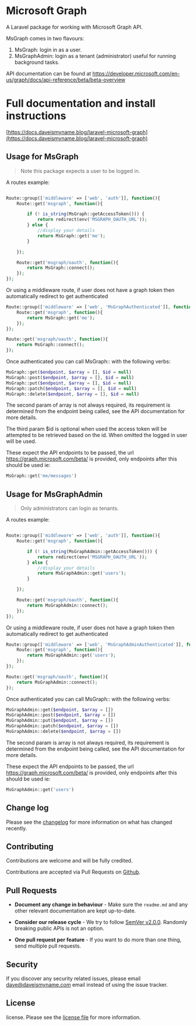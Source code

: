 
# Microsoft Graph

A Laravel package for working with Microsoft Graph API.

MsGraph comes in two flavours:

1) MsGraph: login in as a user.
2) MsGraphAdmin: login as a tenant (administrator) useful for running background tasks.

API documentation can be found at https://developer.microsoft.com/en-us/graph/docs/api-reference/beta/beta-overview

# Full documentation and install instructions 
[https://docs.daveismyname.blog/laravel-microsoft-graph](https://docs.daveismyname.blog/laravel-microsoft-graph)

## Usage for MsGraph

> Note this package expects a user to be logged in.

A routes example:

```php

Route::group(['middleware' => ['web', 'auth']], function(){
    Route::get('msgraph', function(){

        if (! is_string(MsGraph::getAccessToken())) {
            return redirect(env('MSGRAPH_OAUTH_URL'));
        } else {
            //display your details
            return MsGraph::get('me');
        }

    });

    Route::get('msgraph/oauth', function(){
        return MsGraph::connect();
    });
});
```

Or using a middleware route, if user does not have a graph token then automatically redirect to get authenticated

```php
Route::group(['middleware' => ['web', 'MsGraphAuthenticated']], function(){
    Route::get('msgraph', function(){
        return MsGraph::get('me');
    });
});

Route::get('msgraph/oauth', function(){
    return MsGraph::connect();
});
```

Once authenticated you can call MsGraph:: with the following verbs:

```php
MsGraph::get($endpoint, $array = [], $id = null)
MsGraph::post($endpoint, $array = [], $id = null)
MsGraph::put($endpoint, $array = [], $id = null)
MsGraph::patch($endpoint, $array = [], $id = null)
MsGraph::delete($endpoint, $array = [], $id = null)
```

The second param of array is not always required, its requirement is determined from the endpoint being called, see the API documentation for more details.

The third param $id is optional when used the access token will be attempted to be retrieved based on the id. When omitted the logged in user will be used.

These expect the API endpoints to be passed, the url https://graph.microsoft.com/beta/ is provided, only endpoints after this should be used ie:

```php
MsGraph::get('me/messages')
```

## Usage for MsGraphAdmin

> Only administrators can login as tenants.

A routes example:

```php

Route::group(['middleware' => ['web', 'auth']], function(){
    Route::get('msgraph', function(){

        if (! is_string(MsGraphAdmin::getAccessToken())) {
            return redirect(env('MSGRAPH_OAUTH_URL'));
        } else {
            //display your details
            return MsGraphAdmin::get('users');
        }

    });

    Route::get('msgraph/oauth', function(){
        return MsGraphAdmin::connect();
    });
});
```

Or using a middleware route, if user does not have a graph token then automatically redirect to get authenticated

```php
Route::group(['middleware' => ['web', 'MsGraphAdminAuthenticated']], function(){
    Route::get('msgraph', function(){
        return MsGraphAdmin::get('users');
    });
});

Route::get('msgraph/oauth', function(){
    return MsGraphAdmin::connect();
});
```

Once authenticated you can call MsGraph:: with the following verbs:

```php
MsGraphAdmin::get($endpoint, $array = [])
MsGraphAdmin::post($endpoint, $array = [])
MsGraphAdmin::put($endpoint, $array = [])
MsGraphAdmin::patch($endpoint, $array = [])
MsGraphAdmin::delete($endpoint, $array = [])
```

The second param is array is not always required, its requirement is determined from the endpoint being called, see the API documentation for more details.

These expect the API endpoints to be passed, the url https://graph.microsoft.com/beta/ is provided, only endpoints after this should be used ie:

```php
MsGraphAdmin::get('users')
```

## Change log

Please see the [changelog][3] for more information on what has changed recently.

## Contributing

Contributions are welcome and will be fully credited.

Contributions are accepted via Pull Requests on [Github][4].

## Pull Requests

- **Document any change in behaviour** - Make sure the `readme.md` and any other relevant documentation are kept up-to-date.

- **Consider our release cycle** - We try to follow [SemVer v2.0.0][5]. Randomly breaking public APIs is not an option.

- **One pull request per feature** - If you want to do more than one thing, send multiple pull requests.

## Security

If you discover any security related issues, please email dave@daveismyname.com email instead of using the issue tracker.

## License

license. Please see the [license file][6] for more information.

[2]:    https://aad.portal.azure.com/#blade/Microsoft_AAD_IAM/ActiveDirectoryMenuBlade/Overview
[3]:    changelog.md
[4]:    https://github.com/daveismyname/laravel-microsoft-graph
[5]:    http://semver.org/
[6]:    license.md